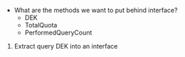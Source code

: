 
* What are the methods we want to put behind interface?
  * DEK
  * TotalQuota
  * PerformedQueryCount


1. Extract query DEK into an interface
